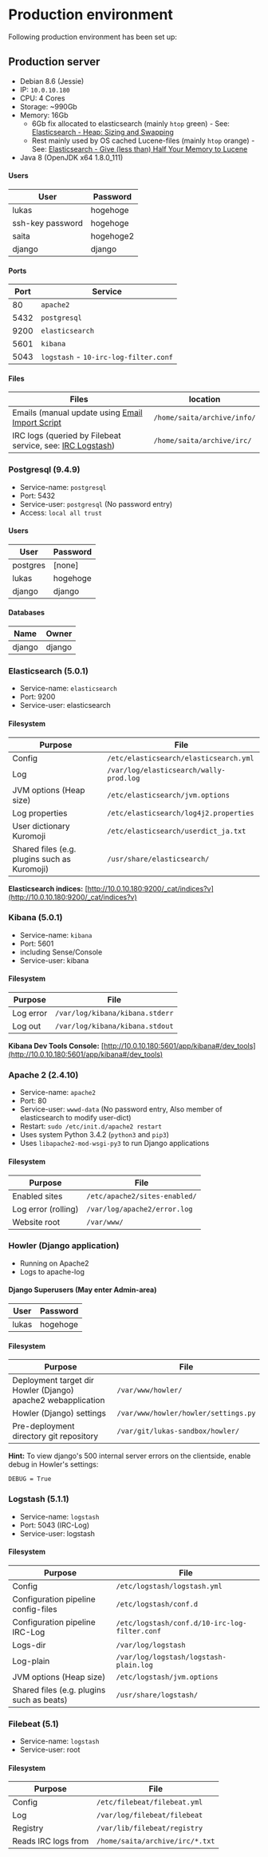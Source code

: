 # Production environment

Following production environment has been set up:

## Production server
* Debian 8.6 (Jessie)
* IP: `10.0.10.180`
* CPU: 4 Cores
* Storage: ~990Gb
* Memory: 16Gb
    * 6Gb fix allocated to elasticsearch (mainly `htop` green) - See: [Elasticsearch - Heap: Sizing and Swapping](https://www.elastic.co/guide/en/elasticsearch/guide/current/heap-sizing.html)
    * Rest mainly used by OS cached Lucene-files (mainly `htop` orange) - See: [Elasticsearch - Give (less than) Half Your Memory to Lucene](https://www.elastic.co/guide/en/elasticsearch/guide/current/heap-sizing.html#_give_less_than_half_your_memory_to_lucene)
* Java 8 (OpenJDK x64 1.8.0_111)

#### Users

|User|Password|
|---|---|
|lukas|hogehoge|
|ssh-key password|hogehoge|
|saita|hogehoge2|
|django|django|

#### Ports

|Port|Service|
|---|---|
|80|`apache2`|
|5432|`postgresql`|
|9200|`elasticsearch`|
|5601|`kibana`|
|5043|`logstash` - `10-irc-log-filter.conf`|

#### Files
|Files|location|
|---|---|
|Emails (manual update using [Email Import Script](/howler/doc/importscript/)|`/home/saita/archive/info/`|
|IRC logs (queried by Filebeat service, see: [IRC Logstash](/howler/doc/irc/))|`/home/saita/archive/irc/`|

### Postgresql (9.4.9) 
* Service-name: `postgresql`
* Port:  5432
* Service-user: `postgresql` (No password entry)
* Access: `local all trust`
#### Users

|User|Password|
|---|---|
|postgres|[none]|
|lukas|hogehoge|
|django|django|

#### Databases

|Name|Owner|
|---|---|
|django|django|

### Elasticsearch (5.0.1)
* Service-name: `elasticsearch`
* Port: 9200
* Service-user: elasticsearch
#### Filesystem

|Purpose|File|
|---|---|
|Config|`/etc/elasticsearch/elasticsearch.yml`| 
|Log|`/var/log/elasticsearch/wally-prod.log`|
|JVM options (Heap size)|`/etc/elasticsearch/jvm.options`|
|Log properties|`/etc/elasticsearch/log4j2.properties`|
|User dictionary Kuromoji|`/etc/elasticsearch/userdict_ja.txt`|
|Shared files (e.g. plugins such as Kuromoji)|`/usr/share/elasticsearch/`|

**Elasticsearch indices:** [http://10.0.10.180:9200/_cat/indices?v](http://10.0.10.180:9200/_cat/indices?v)
### Kibana (5.0.1)
* Service-name: `kibana`
* Port: 5601
* including Sense/Console
* Service-user: kibana
#### Filesystem
|Purpose|File|
|---|---|
|Log error|`/var/log/kibana/kibana.stderr`|
|Log out|`/var/log/kibana/kibana.stdout`|

**Kibana Dev Tools Console:** [http://10.0.10.180:5601/app/kibana#/dev_tools](http://10.0.10.180:5601/app/kibana#/dev_tools)

### Apache 2 (2.4.10) 
* Service-name: `apache2`
* Port: 80
* Service-user: `wwwd-data` (No password entry, Also member of elasticsearch to modify user-dict)
* Restart: `sudo /etc/init.d/apache2 restart`
* Uses system Python 3.4.2 (`python3` and `pip3`)
* Uses `libapache2-mod-wsgi-py3` to run Django applications
#### Filesystem
|Purpose|File|
|---|---|
|Enabled sites|`/etc/apache2/sites-enabled/`|
|Log error (rolling)|`/var/log/apache2/error.log`|
|Website root|`/var/www/`|

### Howler (Django application)
* Running on Apache2
* Logs to apache-log

#### Django Superusers (May enter Admin-area)

|User|Password|
|---|---|
|lukas|hogehoge|

#### Filesystem
|Purpose|File|
|---|---|
|Deployment target dir Howler (Django) apache2 webapplication|`/var/www/howler/`|
|Howler (Django) settings|`/var/www/howler/howler/settings.py`|
|Pre-deployment directory git repository|`/var/git/lukas-sandbox/howler/`|

**Hint:** To view django's 500 internal server errors on the clientside, enable debug in Howler's settings:

    DEBUG = True

### Logstash (5.1.1)
* Service-name: `logstash`
* Port: 5043 (IRC-Log)
* Service-user: logstash
#### Filesystem

|Purpose|File|
|---|---|
|Config|`/etc/logstash/logstash.yml`| 
|Configuration pipeline config-files|`/etc/logstash/conf.d`|
|Configuration pipeline IRC-Log|`/etc/logstash/conf.d/10-irc-log-filter.conf`|
|Logs-dir|`/var/log/logstash`|
|Log-plain|`/var/log/logstash/logstash-plain.log`|
|JVM options (Heap size)|`/etc/logstash/jvm.options`|
|Shared files (e.g. plugins such as beats)|`/usr/share/logstash/`|

### Filebeat (5.1)
* Service-name: `logstash`
* Service-user: root
#### Filesystem

|Purpose|File|
|---|---|
|Config|`/etc/filebeat/filebeat.yml`|
|Log|`/var/log/filebeat/filebeat`|
|Registry|`/var/lib/filebeat/registry`|
|Reads IRC logs from|`/home/saita/archive/irc/*.txt`|

